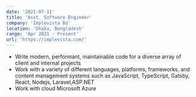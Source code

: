 ```yaml
---
date: '2021-07-11'
title: 'Asst. Software Engineer'
company: 'Implevista Bd'
location: 'Dhaka, Bangladesh'
range: 'Apr 2021 - Present'
url: 'https://implevista.com/'
---
```


- Write modern, performant, maintainable code for a diverse array of client and internal projects
- Work with a variety of different languages, platforms, frameworks, and content management systems such as JavaScript, TypeScript, Gatsby, React, Nodejs, Laravel,ASP.NET
- Work with cloud Microsoft Azure
